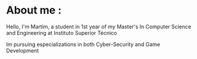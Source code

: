 # About me :
Hello, I'm Martim, a student in 1st year of my Master's In Computer Science and Engineering at Instituto Superior Técnico<p>
Im pursuing especializations in both Cyber-Security and Game Development</p>
